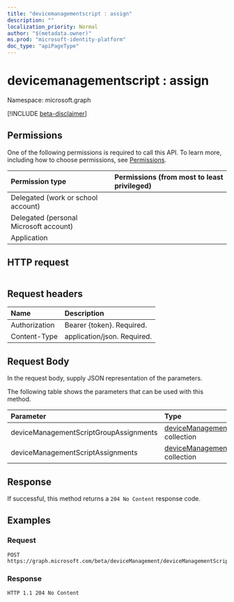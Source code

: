 ```yaml
---
title: "devicemanagementscript : assign"
description: ""
localization_priority: Normal
author: "$(metadata.owner)"
ms.prod: "microsoft-identity-platform"
doc_type: "apiPageType"
---
```


# devicemanagementscript : assign

Namespace: microsoft.graph

[!INCLUDE [beta-disclaimer](../../includes/beta-disclaimer.md)]

## Permissions

One of the following permissions is required to call this API. To learn more, including how to choose permissions, see [Permissions](/graph/permissions-reference).

| Permission type                        | Permissions (from most to least privileged) |
| :------------------------------------- | :------------------------------------------ |
| Delegated (work or school account)     |                                             |
| Delegated (personal Microsoft account) |                                             |
| Application                            |                                             |

## HTTP request

<!-- {
  "blockType": "ignored"
}
-->

```http

```

## Request headers

| Name          | Description                 |
| :------------ | :-------------------------- |
| Authorization | Bearer {token}. Required.   |
| Content-Type  | application/json. Required. |

## Request Body

In the request body, supply JSON representation of the parameters.

<!-- Actions and Functions -->

The following table shows the parameters that can be used with this method.

| Parameter                              | Type                                                                                                      | Description |
| :------------------------------------- | :-------------------------------------------------------------------------------------------------------- | :---------- |
| deviceManagementScriptGroupAssignments | [deviceManagementScriptGroupAssignment](../resources/devicemanagementscriptgroupassignment.md) collection |             |
| deviceManagementScriptAssignments      | [deviceManagementScriptAssignment](../resources/devicemanagementscriptassignment.md) collection           |             |

<!-- CRUD Methods -->

## Response

If successful, this method returns a `204 No Content` response code.

## Examples

### Request

<!-- {
  "blockType": "request",
  "name": "devicemanagementscript_assign"
}
-->

```http
POST https://graph.microsoft.com/beta/deviceManagement/deviceManagementScripts/{id}/assign

```

### Response

<!-- {
  "blockType": "response",
  "truncated": true,
  "@odata.type": "$(this.ReturnTypeFullName)"
}
-->

```http
HTTP 1.1 204 No Content

```
